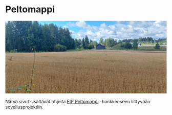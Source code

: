 # Peltomappi

![](img/1000037817.jpg)

Nämä sivut sisältävät ohjeita [EIP Peltomappi](https://maaseutuverkosto.fi/hankkeet/eip-peltomappi-uusi-sovellus-maaperan-kasvukunnon-seuraamiseen-ja-kehittamiseen) -hankkeeseen liittyvään sovellusprojektiin.
